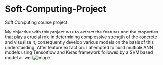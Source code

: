 # Soft-Computing-Project
Soft Computing course project

My objective with this project was to extract the features and the properties that play a crucial role in determining compressive strength of the concrete and visualise it, consequently develop various models on the basis of this understanding. After feature extraction. I attempted to build multiple ANN models using Tensorflow and Keras framework followed by a SVM based model as well![image](https://user-images.githubusercontent.com/85796958/162601067-93cb3a88-9d7c-4ddf-8a8b-bd7452e1ebb2.png)
